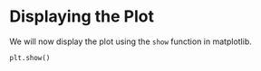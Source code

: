 # Displaying the Plot

We will now display the plot using the `show` function in matplotlib.

```python
plt.show()
```
